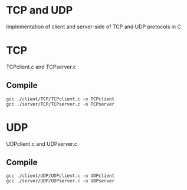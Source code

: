# TCP and UDP

Implementation of client and server-side of TCP and UDP protocols in C

# TCP

TCPclient.c and TCPserver.c

## Compile
    gcc ./client/TCP/TCPclient.c -o TCPclient
    gcc ./server/TCP/TCPserver.c -o TCPserver

# UDP

UDPclient.c and UDPserver.c

## Compile
    gcc ./client/UDP/UDPclient.c -o UDPclient
    gcc ./server/UDP/UDPserver.c -o UDPserver
